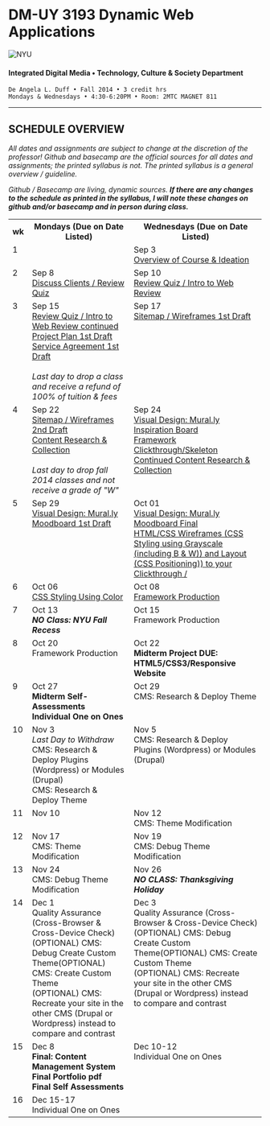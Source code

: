 # DM-UY 3193 Dynamic Web Applications

![NYU](http://ws2.polishedsolid.com/de/nyu_soe_logo.png)
#### Integrated Digital Media • Technology, Culture & Society Department

    De Angela L. Duff • Fall 2014 • 3 credit hrs
    Mondays & Wednesdays • 4:30-6:20PM • Room: 2MTC MAGNET 811

---

## SCHEDULE OVERVIEW

*All dates and assignments are subject to change at the discretion of the professor! Github and basecamp are the official sources for all dates and assignments; the printed syllabus is not. The printed syllabus is a general overview / guideline.* 

*Github / Basecamp are living, dynamic sources. **If there are any changes to the schedule as printed in the syllabus, I will note these changes on github and/or basecamp and in person during class.***
<table>
    <tr>
        <th>wk</th>
        <th>Mondays (Due on Date Listed)</th>
        <th>Wednesdays (Due on Date Listed)</th>
    </tr>
    <tr>
        <td valign="top">1</td>
        <td valign="top"></td>
        <td valign="top">Sep 3<br><a href="weekly_detail/dm3193_weekly_detail_wk1_sep3.md" target="_blank">Overview of Course &amp; Ideation</a></td>
    </tr>
    <tr>
        <td valign="top">2</td>
        <td valign="top">Sep 8<br><a href="weekly_detail/dm3193_weekly_detail_wk2_sep8.md" target="_blank">Discuss Clients / Review Quiz</a></td>
        <td valign="top">Sep 10<br><a href="weekly_detail/dm3193_weekly_detail_wk2_sep8.md" target="_blank">Review Quiz / Intro to Web Review</a></td>
    </tr>
    <tr>
        <td valign="top">3</td>
        <td valign="top">Sep 15<br>
        <a href="weekly_detail/dm3193_weekly_detail_wk3_sep15.md" target="_blank">Review Quiz / Intro to Web Review continued<br>
        Project Plan 1st Draft<br>
        Service Agreement 1st Draft</a><br><br><i>Last day to drop a class and receive a refund of 100% of tuition &amp; fees</i></td>
        <td valign="top">Sep 17<br><a href="weekly_detail/dm3193_weekly_detail_wk3_sep15.md" target="_blank">Sitemap / Wireframes 1st Draft</a></td>
    </tr>
    <tr>
        <td valign="top">4</td>
        <td valign="top">Sep 22<br><a href="weekly_detail/dm3193_weekly_detail_wk4_sep22.md">Sitemap / Wireframes 2nd Draft<br>Content Research &amp; Collection</a><br><br><i>Last day to drop fall 2014 classes and not receive a grade of "W"</i><br></td>
        <td valign="top">Sep 24<br><a href="weekly_detail/dm3193_weekly_detail_wk4_sep22.md">Visual Design: Mural.ly Inspiration Board<br>Framework Clickthrough/Skeleton<br>Continued Content Research &amp; Collection</a></td>
    </tr>
    <tr>
        <td valign="top">5</td>
        <td valign="top">Sep 29<br><a href="weekly_detail/dm3193_weekly_detail_wk5_sep29.md">Visual Design: Mural.ly Moodboard 1st Draft</a></td>
        <td valign="top">Oct 01<br><a href="weekly_detail/dm3193_weekly_detail_wk5_sep29.md">Visual Design: Mural.ly Moodboard Final<br>HTML/CSS Wireframes (CSS Styling using Grayscale (including B & W)) and Layout (CSS Positioning)) to your Clickthrough / </a></td>
    </tr>
    <tr>
        <td valign="top">6 </td>
        <td valign="top">Oct 06<br><a href="weekly_detail/dm3193_weekly_detail_wk6_oct06.md">CSS Styling Using Color</a></td>
        <td valign="top">Oct 08<br><a href="weekly_detail/dm3193_weekly_detail_wk6_oct06.md">Framework Production</a></td>
    </tr>
    <tr>
        <td valign="top">7</td>
        <td valign="top">Oct 13<br><strong><i>NO Class: NYU Fall Recess</i></strong></td>
        <td valign="top">Oct 15<br>Framework Production</td>
    </tr>
    <tr>
        <td valign="top">8</td>
        <td valign="top">Oct 20<br>Framework Production</td>
        <td valign="top">Oct 22<br><strong>Midterm Project DUE: HTML5/CSS3/Responsive Website</strong></td>
    </tr>
    <tr>
        <td valign="top">9</td>
        <td valign="top">Oct 27<br><strong>Midterm Self-Assessments<br>Individual One on Ones</strong></td>
        <td valign="top">Oct 29<br>CMS: Research &amp; Deploy Theme</td>
    </tr>
    <tr>
        <td valign="top">10</td>
        <td valign="top">Nov 3<br><i>Last Day to Withdraw</i><br>CMS: Research &amp; Deploy Plugins (Wordpress) or Modules (Drupal)<br>CMS: Research &amp; Deploy Theme</td>
        <td valign="top">Nov 5<br>CMS: Research &amp; Deploy Plugins (Wordpress) or Modules (Drupal)</td>
    </tr>
    <tr>
        <td valign="top">11</td>
        <td valign="top">Nov 10</td>
        <td valign="top">Nov 12<br>CMS: Theme Modification</td>
    </tr>
    <tr>
        <td valign="top">12</td>
        <td valign="top">Nov 17<br>CMS: Theme Modification</td>
        <td valign="top">Nov 19<br>CMS: Debug Theme Modification</td>
    </tr>
    <tr>
        <td valign="top">13</td>
        <td valign="top">Nov 24<br>CMS: Debug Theme Modification</td>
        <td valign="top">Nov 26<br><strong><i>NO CLASS: Thanksgiving Holiday</i></strong></td>
    </tr>
    <tr>
        <td valign="top">14</td>
        <td valign="top">Dec 1<br>Quality Assurance (Cross-Browser &amp; Cross-Device Check)<br>(OPTIONAL) CMS: Debug Create Custom Theme(OPTIONAL) CMS: Create Custom Theme<br>
        (OPTIONAL) CMS: Recreate your site in the other CMS (Drupal or Wordpress) instead to compare and contrast</td>
        <td valign="top">Dec 3<br>Quality Assurance (Cross-Browser &amp; Cross-Device Check)<br>(OPTIONAL) CMS: Debug Create Custom Theme(OPTIONAL) CMS: Create Custom Theme<br>
        (OPTIONAL) CMS: Recreate your site in the other CMS (Drupal or Wordpress) instead to compare and contrast</td>
    </tr>
    <tr>
        <td valign="top">15</td>
        <td valign="top">Dec 8<br><strong>Final: Content Management System<br>Final Portfolio pdf<br>Final Self Assessments</strong></td>
        <td valign="top">Dec 10-12<br>Individual One on Ones</td>
    </tr>
    <tr>
        <td valign="top">16</td>
        <td colspan="2">Dec 15-17<br>Individual One on Ones</td>
    </tr>
</table>